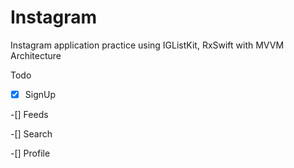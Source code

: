 # Instagram
Instagram application practice using IGListKit, RxSwift with MVVM Architecture

Todo
-[x] SignUp

-[] Feeds

-[] Search

-[] Profile
